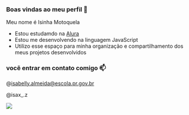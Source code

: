 ### Boas vindas ao meu perfil 💙

Meu nome é Isinha Motoquela 

- Estou estudamdo na [Alura](https://www.alura.com.br)
- Estou me desenvolvendo na linguagem JavaScript
- Utilizo esse espaço para minha organização e compartilhamento dos meus projetos desenvolvidos

 ### vocẽ entrar em contato comigo 📫

 @isabelly.almeida@escola.pr.gov.br

 @isax_.z

![](https://media.tenor.com/FKC7YS6Ll2EAAAAC/angry-anime.gif)

